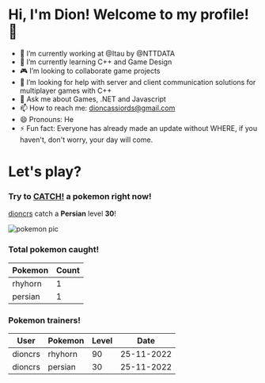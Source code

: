 # Hi, I'm Dion! Welcome to my profile!👋

- :bank: I’m currently working at @Itau by @NTTDATA
- :rocket: I’m currently learning C++ and Game Design
- :video_game: I’m looking to collaborate game projects
- :satellite: I’m looking for help with server and client communication solutions for multiplayer games with C++
- 💬 Ask me about Games, .NET and Javascript
- 📫 How to reach me: dioncassiords@gmail.com
- 😄 Pronouns: He
- ⚡ Fun fact: Everyone has already made an update without WHERE, if you haven't, don't worry, your day will come.

# Let's play?

### Try to [CATCH!](https://github.com/dioncrs/dioncrs/issues/new?title=Catch+a+Pokemon&body=Just+click+%27Submit+new+issue%27+and+catch+a+pokemon.) a pokemon right now!
[dioncrs](https://www.github.com/dioncrs) catch a **Persian** level **30**!

![pokemon pic](https://assets.pokemon.com/assets/cms2/img/pokedex/full/053.png)
### Total pokemon caught!
|Pokemon|Count|
|-|-|
|rhyhorn|1
|persian|1
### Pokemon trainers!
|User|Pokemon|Level|Date|
|-|-|-|-|
|dioncrs|rhyhorn|90|25-11-2022
|dioncrs|persian|30|25-11-2022
